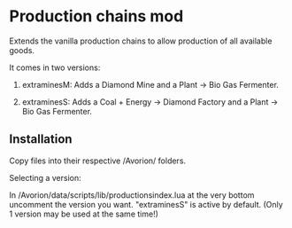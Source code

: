 # Production chains mod

Extends the vanilla production chains to allow production of all available goods.

It comes in two versions:

1. extraminesM:
Adds a Diamond Mine and a Plant -> Bio Gas Fermenter.

2. extraminesS:
Adds a Coal + Energy -> Diamond Factory and a Plant -> Bio Gas Fermenter.


## Installation
Copy files into their respective /Avorion/ folders.

Selecting a version:

In /Avorion/data/scripts/lib/productionsindex.lua at the very bottom uncomment the version you want. "extraminesS" is active by default. (Only 1 version may be used at the same time!)
